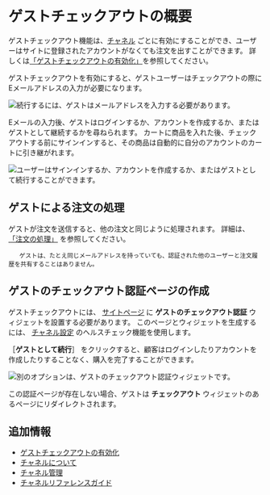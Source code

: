 # ゲストチェックアウトの概要

ゲストチェックアウト機能は、[チャネル](../../starting-a-store/channels/introduction-to-channels.md) ごとに有効にすることができ、ユーザーはサイトに登録されたアカウントがなくても注文を出すことができます。 詳しくは[「ゲストチェックアウトの有効化」](./enabling-guest-checkout.md)を参照してください。

ゲストチェックアウトを有効にすると、ゲストユーザーはチェックアウトの際にEメールアドレスの入力が必要になります。

![続行するには、ゲストはメールアドレスを入力する必要があります。](./guest-checkout-overview/images/01.png)

Eメールの入力後、ゲストはログインするか、アカウントを作成するか、またはゲストとして継続するかを尋ねられます。 カートに商品を入れた後、チェックアウトする前にサインインすると、その商品は自動的に自分のアカウントのカートに引き継がれます。

![ユーザーはサインインするか、アカウントを作成するか、またはゲストとして続行することができます。](./guest-checkout-overview/images/03.png)

## ゲストによる注文の処理

ゲストが注文を送信すると、他の注文と同じように処理されます。 詳細は、 [「注文の処理」](../../orders-and-fulfillment/orders/processing-an-order.md) を参照してください。

```[note}
   ゲストは、たとえ同じメールアドレスを持っていても、認証された他のユーザーと注文履歴を共有することはありません。
```

## ゲストのチェックアウト認証ページの作成

ゲストチェックアウトには、 [サイトページ](https://learn.liferay.com/dxp/latest/ja/site-building/creating_pages.html) に **ゲストのチェックアウト認証** ウィジェットを設置する必要があります。 このページとウィジェットを生成するには、 [チャネル設定](../../starting-a-store/channels/channels-reference-guide.md) のヘルスチェック機能を使用します。

［**ゲストとして続行**］ をクリックすると、顧客はログインしたりアカウントを作成したりすることなく、購入を完了することができます。

![別のオプションは、ゲストのチェックアウト認証ウィジェットです。](./guest-checkout-overview/images/02.png)

この認証ページが存在しない場合、ゲストは **チェックアウト** ウィジェットのあるページにリダイレクトされます。

## 追加情報

* [ゲストチェックアウトの有効化](./enabling-guest-checkout.md)
* [チャネルについて](../../starting-a-store/channels/introduction-to-channels.md)
* [チャネル管理](../../starting-a-store/channels/managing-channels.md)
* [チャネルリファレンスガイド](../../starting-a-store/channels/channels-reference-guide.md)
